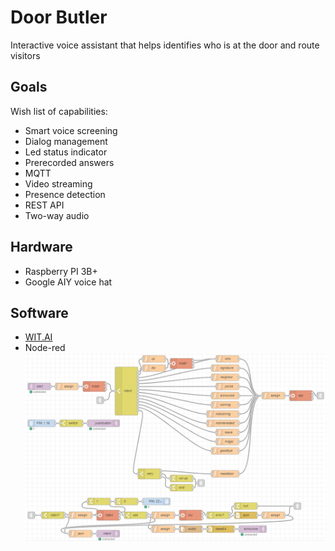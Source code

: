 # Door Butler
Interactive voice assistant that helps identifies who is at the door and route visitors<br/>
## Goals
Wish list of capabilities:
* Smart voice screening<br/>
* Dialog management<br/>
* Led status indicator<br/>
* Prerecorded answers<br/>
* MQTT<br/>
* Video streaming<br/>
* Presence detection<br/>
* REST API<br/>
* Two-way audio<br/>
## Hardware
* Raspberry PI 3B+<br/>
* Google AIY voice hat<br/>
## Software
* [WIT.AI](https://wit.ai/)
* Node-red 
![Flow](node-red/butler-flow.png)
